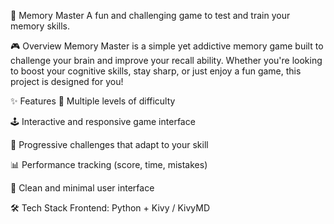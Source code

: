 🧠 Memory Master
A fun and challenging game to test and train your memory skills.

🎮 Overview
Memory Master is a simple yet addictive memory game built to challenge your brain and improve your recall ability. Whether you're looking to boost your cognitive skills, stay sharp, or just enjoy a fun game, this project is designed for you!

✨ Features
🧩 Multiple levels of difficulty

🕹 Interactive and responsive game interface

🔄 Progressive challenges that adapt to your skill

📊 Performance tracking (score, time, mistakes)

🎨 Clean and minimal user interface

🛠 Tech Stack
Frontend: Python + Kivy / KivyMD 


